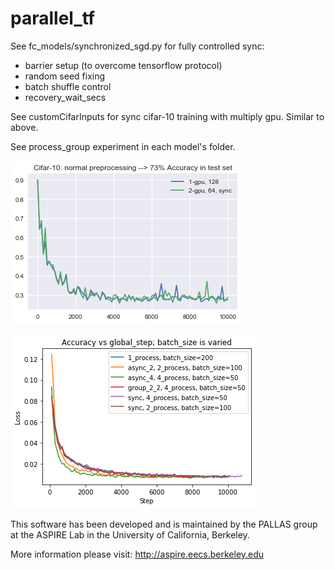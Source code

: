 # parallel_tf

See fc_models/synchronized_sgd.py for fully controlled sync:
  - barrier setup (to overcome tensorflow protocol)
  - random seed fixing
  - batch shuffle control
  - recovery_wait_secs
  
See customCifarInputs for sync cifar-10 training with multiply gpu. Similar to above.

See process_group experiment in each model's folder.

![Alt text](./sync_cifar10_naive_cnn.png?raw=true "Cifar-10 sync training")

![Alt text](./async_sync_group_conv.png?raw=true "Title")
  
This software has been developed and is maintained by the PALLAS group  
at the ASPIRE Lab in the University of California, Berkeley.

More information please visit: 
http://aspire.eecs.berkeley.edu

